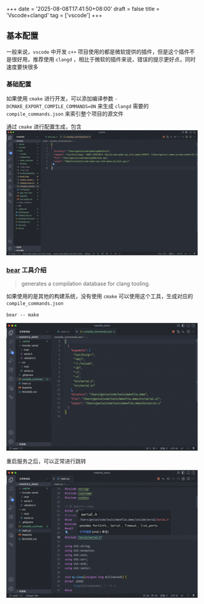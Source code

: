 +++
date = '2025-08-08T17:41:50+08:00'
draft = false
title = 'Vscode+clangd'
tag = ['vscode']
+++
## 基本配置

一般来说，`vscode` 中开发 `c++` 项目使用的都是微软提供的插件，但是这个插件不是很好用，推荐使用 `clangd` ，相比于微软的插件来说，错误的提示更好点，同时速度要快很多

### 基础配置

如果使用 `cmake` 进行开发，可以添加编译参数 `-DCMAKE_EXPORT_COMPILE_COMMANDS=ON` 来生成 `clangd` 需要的 `compile_commands.json` 来索引整个项目的源文件

通过 `cmake` 进行配置生成，包含
![](../../static/img/image-3.png)

### [bear](https://github.com/rizsotto/Bear) 工具介绍

> generates a compilation database for clang tooling.

如果使用的是其他的构建系统，没有使用 `cmake` 可以使用这个工具，生成对应的 `compile_commands.json`

```shell
bear -- make
```

![alt text](../../static/img/image-4.png)

重启服务之后，可以正常进行跳转

![alt text](../../static/img/image-5.png)
